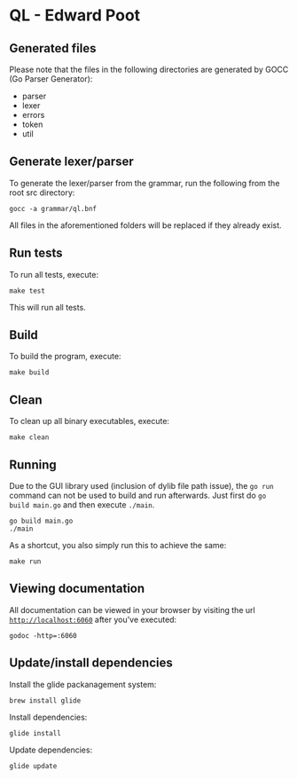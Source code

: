QL - Edward Poot
===========

## Generated files
Please note that the files in the following directories are generated by GOCC (Go Parser Generator):

* parser
* lexer
* errors
* token
* util

## Generate lexer/parser
To generate the lexer/parser from the grammar, run the following from the root src directory:

```
gocc -a grammar/ql.bnf
```

All files in the aforementioned folders will be replaced if they already exist.

## Run tests
To run all tests, execute:

```
make test
```
This will run all tests.

## Build
To build the program, execute:

```
make build
```

## Clean
To clean up all binary executables, execute:

```
make clean
```

## Running
Due to the GUI library used (inclusion of dylib file path issue), the `go run` command can not be used to build and run afterwards. Just first do `go build main.go` and then execute `./main`.

```
go build main.go
./main
```

As a shortcut, you also simply run this to achieve the same:

```
make run
```

## Viewing documentation
All documentation can be viewed in your browser by visiting the url [`http://localhost:6060`](http://localhost:6060) after you've executed:

```
godoc -http=:6060
```

## Update/install dependencies
Install the glide packanagement system:

```
brew install glide
```

Install dependencies:

```
glide install
```

Update dependencies:

```
glide update
```

